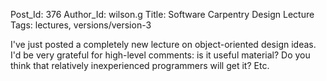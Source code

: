 Post_Id: 376
Author_Id: wilson.g
Title: Software Carpentry Design Lecture
Tags: lectures, versions/version-3

<p>I've just posted a completely new lecture on object-oriented design ideas.  I'd be very grateful for high-level comments: is it useful material?  Do you think that relatively inexperienced programmers will get it?  Etc.</p>
